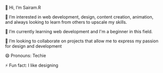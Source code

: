 👋 Hi, I’m Sairam.R

👀 I’m interested in web development, design, content creation, animation, and always looking to learn from others to upscale my skills.

🌱 I’m currently learning web development and I'm a beginner in this field.

💞️ I’m looking to collaborate on projects that allow me to express my passion for design and development

😄 Pronouns: Techie

⚡ Fun fact: I like designing 
<!---
Sairam-Radhakrishnan/Sairam-Radhakrishnan is a ✨ special ✨ repository because its `README.md` (this file) appears on your GitHub profile.
You can click the Preview link to take a look at your changes.
--->
